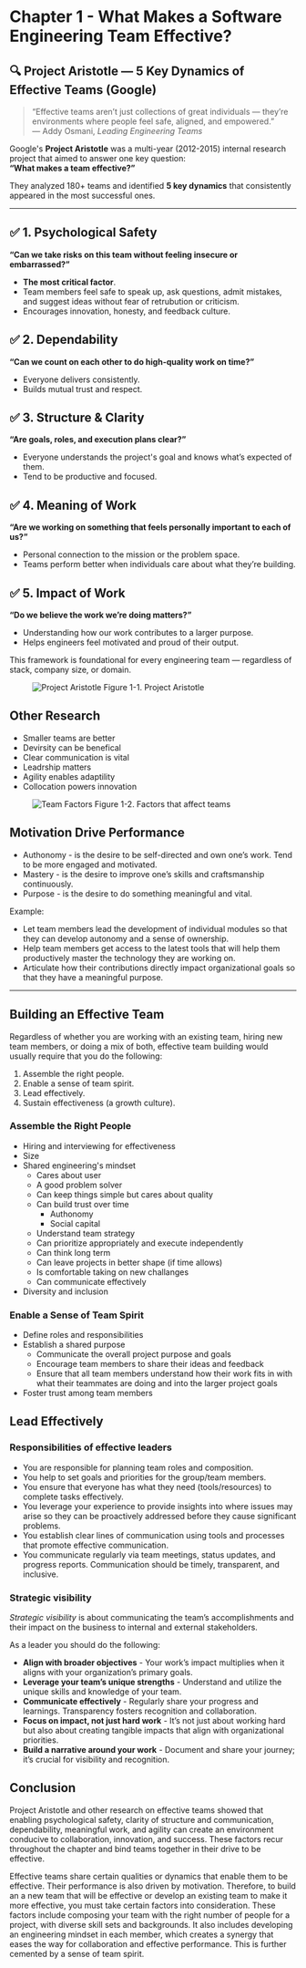 # Chapter 1 - What Makes a Software Engineering Team Effective?

## 🔍 Project Aristotle — 5 Key Dynamics of Effective Teams (Google)

> “Effective teams aren’t just collections of great individuals — they’re environments where people feel safe, aligned, and empowered.”  
> — Addy Osmani, *Leading Engineering Teams*

Google's **Project Aristotle** was a multi-year (2012-2015) internal research project that aimed to answer one key question:  
**“What makes a team effective?”**

They analyzed 180+ teams and identified **5 key dynamics** that consistently appeared in the most successful ones.

---

## ✅ 1. Psychological Safety  
**“Can we take risks on this team without feeling insecure or embarrassed?”**

- **The most critical factor**.
- Team members feel safe to speak up, ask questions, admit mistakes, and suggest ideas without fear of retrubution or criticism.
- Encourages innovation, honesty, and feedback culture.

## ✅ 2. Dependability  
**“Can we count on each other to do high-quality work on time?”**

- Everyone delivers consistently.
- Builds mutual trust and respect.

## ✅ 3. Structure & Clarity  
**“Are goals, roles, and execution plans clear?”**

- Everyone understands the project's goal and knows what’s expected of them.
- Tend to be productive and focused.

## ✅ 4. Meaning of Work  
**“Are we working on something that feels personally important to each of us?”**

- Personal connection to the mission or the problem space.
- Teams perform better when individuals care about what they’re building.

## ✅ 5. Impact of Work  
**“Do we believe the work we’re doing matters?”**

- Understanding how our work contributes to a larger purpose.
- Helps engineers feel motivated and proud of their output.

This framework is foundational for every engineering team — regardless of stack, company size, or domain.

<figure>
<img title="Project Aristotle" alt="Project Aristotle" src="./img/project-aristotle.png">
<figurecaption>Figure 1-1. Project Aristotle</figurecaption>
</figure>

## Other Research

* Smaller teams are better
* Devirsity can be benefical
* Clear communication is vital
* Leadrship matters
* Agility enables adaptility
* Collocation powers innovation

<figure>
<img title="Team Factors" alt="Team Factors" src="./img/team-factors.png">
<figurecaption>Figure 1-2. Factors that affect teams</figurecaption>
</figure>

## Motivation Drive Performance

* Authonomy - is the desire to be self-directed and own one’s work. Tend to be more engaged and motivated.
* Mastery - is the desire to improve one’s skills and craftsmanship continuously.
* Purpose - is the desire to do something meaningful and vital.

Example:

* Let team members lead the development of individual modules so that they can develop autonomy and a sense of ownership.
* Help team members get access to the latest tools that will help them productively master the technology they are working on.
* Articulate how their contributions directly impact organizational goals so that they have a meaningful purpose.

----

## Building an Effective Team

Regardless of whether you are working with an existing team, hiring new team members, or doing a mix of both, effective team building would usually require that you do the following:

1. Assemble the right people.
2. Enable a sense of team spirit.
3. Lead effectively.
4. Sustain effectiveness (a growth culture).

### Assemble the Right People

* Hiring and interviewing for effectiveness
* Size
* Shared engineering's mindset
  * Cares about user
  * A good problem solver
  * Can keep things simple but cares about quality
  * Can build trust over time
    * Authonomy
    * Social capital
  * Understand team strategy
  * Can prioritize appropriately and execute independently
  * Can think long term
  * Can leave projects in better shape (if time allows)
  * Is comfortable taking on new challanges
  * Can communicate effectively
* Diversity and inclusion

### Enable a Sense of Team Spirit

* Define roles and responsibilities
* Establish a shared purpose
  * Communicate the overall project purpose and goals
  * Encourage team members to share their ideas and feedback
  * Ensure that all team members understand how their work fits in with what their teammates are doing and into the larger project goals
* Foster trust among team members

## Lead Effectively

### Responsibilities of effective leaders

* You are responsible for planning team roles and composition.
* You help to set goals and priorities for the group/team members.
* You ensure that everyone has what they need (tools/resources) to complete tasks effectively.
* You leverage your experience to provide insights into where issues may arise so they can be proactively addressed before they cause significant problems.
* You establish clear lines of communication using tools and processes that promote effective communication.
* You communicate regularly via team meetings, status updates, and progress reports. Communication should be timely, transparent, and inclusive.

### Strategic visibility

*Strategic visibility* is about communicating the team’s accomplishments and their impact on the business to internal and external stakeholders.

As a leader you should do the following:

* **Align with broader objectives** - Your work’s impact multiplies when it aligns with your organization’s primary goals.
* **Leverage your team’s unique strengths** - Understand and utilize the unique skills and knowledge of your team.
* **Communicate effectively** - Regularly share your progress and learnings. Transparency fosters recognition and collaboration.
* **Focus on impact, not just hard work** - It’s not just about working hard but also about creating tangible impacts that align with organizational priorities.
* **Build a narrative around your work** - Document and share your journey; it’s crucial for visibility and recognition.

## Conclusion

Project Aristotle and other research on effective teams showed that enabling psychological safety, clarity of structure and communication, dependability, meaningful work, and agility can create an environment conducive to collaboration, innovation, and success. These factors recur throughout the chapter and bind teams together in their drive to be effective.

Effective teams share certain qualities or dynamics that enable them to be effective. Their performance is also driven by motivation. Therefore, to build an a new team that will be effective or develop an existing team to make it more effective, you must take certain factors into consideration. These factors include composing your team with the right number of people for a project, with diverse skill sets and backgrounds. It also includes developing an engineering mindset in each member, which creates a synergy that eases the way for collaboration and effective performance. This is further cemented by a sense of team spirit.